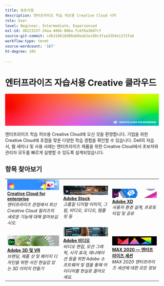 ```yaml
---
title: 튜토리얼
description: 엔터프라이즈 학습 허브용 Creative Cloud 시작
role: User
level: Beginner, Intermediate, Experienced
exl-id: d0223157-24aa-486b-806a-fc6f6a36d7cf
source-git-commit: cdb318618d08ab0eab1ec88c3faa3354e11f2fab
workflow-type: tm+mt
source-wordcount: '167'
ht-degree: 10%

---
```


# 엔터프라이즈 자습서용 Creative 클라우드

![Creative Cloud Hero 이미지](assets/hero_cce.jpg)

엔터프라이즈 학습 허브용 Creative Cloud에 오신 것을 환영합니다. 기업을 위한 Creative Cloud에 초점을 맞춘 다양한 학습 경험을 확인할 수 있습니다. Dell의 자습서, 웹 세미나 및 사용 사례는 엔터프라이즈 제품을 위한 Creative Cloud에서 초보자와 관리자 모두를 빠르게 실행할 수 있도록 설계되었습니다.

## 항목 찾아보기

<table style="table-layout:fixed">
<tr>
  <td>
    <a href="cce/overview-cce.md">
      <img alt="Creative Cloud for enterprise" src="assets/CCEbanner.png" />
    </a>
    <div>
   <a href="cce/overview-cce.md"><strong>Creative Cloud for enterprise</strong></a>
    </div>
    <em>엔터프라이즈 관점에서 최신 Creative Cloud 릴리즈의 새로운 기능에 대해 알아보십시오.</em>
    <br>
  </td>
  <td>
    <a href="stock/overview-stock.md">
      <img alt="Adobe Stock" src="assets/Stock.jpg" />
    </a>
    <div>
   <a href="stock/overview-stock.md"><strong>Adobe Stock</strong></a>
    </div>
    <em>고품질 디지털 이미지, 그림, 비디오, 오디오, 템플릿 등</em>
    <br>
  </td>
  <td>
    <a href="xd/overview-xd.md">
      <img alt="Adobe XD" src="assets/XD.jpg" />
    </a>
    <div>
   <a href="xd/overview-xd.md"><strong>Adobe XD</strong></a>
    </div>
    <em>사용자 환경 설계, 프로토타입 및 공유</em>
    <br>
  </td>
</tr>
<tr>
  <td>
   <a href="3di/overview-3di.md">
      <img alt="Adobe 3D 및 VR" src="assets/Dimenio.jpg" />
    </a>
    <div>
   <a href="3di/overview-3di.md"><strong>Adobe 3D 및 VR</strong></a>
    </div>
    <em>브랜딩, 제품 샷 및 패키지 디자인을 위한 사진 현실감 있는 3D 이미지 만들기</em>
    <br>
  </td>
  <td>
  <a href="dva/overview-dva.md">
      <img alt="Adobe 비디오" src="assets/CCEbanner-DVA.png" />
    </a>
    <div>
   <a href="dva/overview-dva.md"><strong>Adobe 비디오</strong></a>
    </div>
    <em>비디오 편집, 모션 그래픽, 시각 효과, 애니메이션 등을 위한 Adobe 소프트웨어 및 앱을 통해 아이디어를 현실로 끌어오세요.</em>
    <br>
  </td>
  <td>
    <a href="max2020/overview-max.md">
      <img alt="MAX 2020 — 엔터프라이즈 세션" src="assets/MAX.jpg" />
    </a>
    <div>
   <a href="max2020/overview-max.md"><strong>MAX 2020 — 엔터프라이즈 세션</strong></a>
    </div>
    <em>MAX 2020 엔터프라이즈 세션에 대한 모든 정보</em>
    <br>
  </td>
</tr>
</table>
